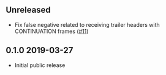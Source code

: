 Unreleased
--------------

- Fix false negative related to receiving trailer headers with CONTINUATION
  frames ([#11](https://github.com/anmonteiro/ocaml-h2/pull/11))


0.1.0 2019-03-27
--------------

- Initial public release
